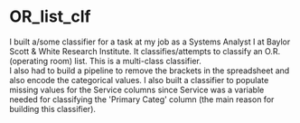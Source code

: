 # OR_list_clf
I built a/some classifier for a task at my job as a Systems Analyst I at Baylor Scott &amp; White Research Institute. It classifies/attempts to classify an O.R. (operating room) list. This is a multi-class classifier.  
I also had to build a pipeline to remove the brackets in the spreadsheet and also encode the categorical values. I also built a classifier to populate missing values for the Service columns since Service was a variable needed for classifying the 'Primary Categ' column (the main reason for building this classifier).
